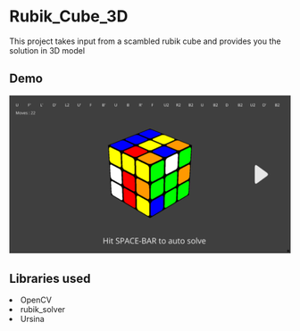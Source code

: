# Rubik_Cube_3D
<p>This project takes input from a scambled rubik cube and provides you the solution in 3D model</p>
<h2>Demo</h2>
<img src="https://github.com/RagnosVA/Rubik_Cube_3D/blob/main/screenshots/Rubik Cube Demo.gif" width="600px">
<h2>Libraries used</h2>
<li>OpenCV</li>
<li>rubik_solver</li>
<li>Ursina</li>

